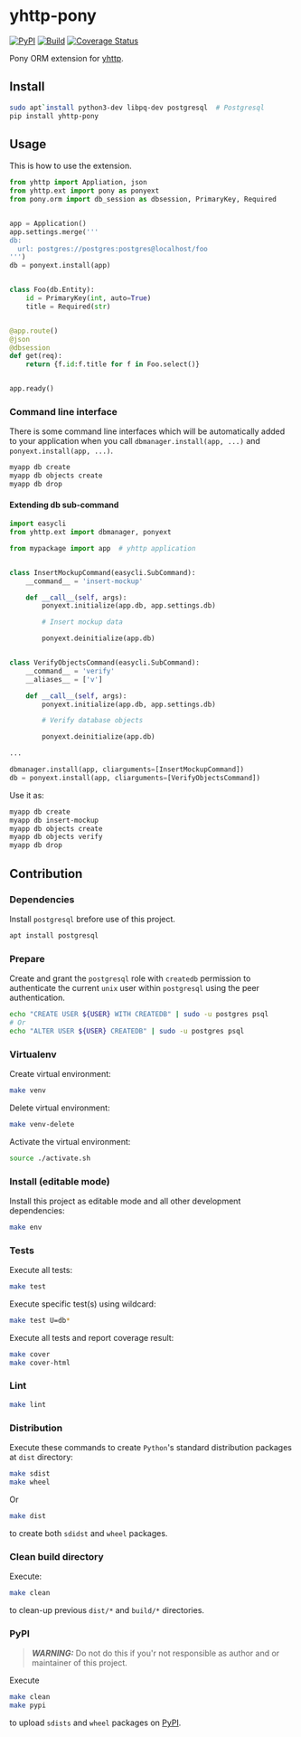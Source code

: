 # yhttp-pony

[![PyPI](http://img.shields.io/pypi/v/yhttp-pony.svg)](https://pypi.python.org/pypi/yhttp-pony)
[![Build](https://github.com/yhttp/yhttp-pony/actions/workflows/build.yml/badge.svg?branch=master)](https://github.com/yhttp/yhttp-pony/actions/workflows/build.yml)
[![Coverage Status](https://coveralls.io/repos/github/yhttp/yhttp-pony/badge.svg?branch=master)](https://coveralls.io/github/yhttp/yhttp-pony?branch=master)


Pony ORM extension for [yhttp](https://github.com/yhttp/yhttp).


## Install

```bash
sudo apt`install python3-dev libpq-dev postgresql  # Postgresql
pip install yhttp-pony
```

## Usage

This is how to use the extension.


```python
from yhttp import Appliation, json
from yhttp.ext import pony as ponyext 
from pony.orm import db_session as dbsession, PrimaryKey, Required


app = Application()
app.settings.merge('''
db:
  url: postgres://postgres:postgres@localhost/foo
''')
db = ponyext.install(app)


class Foo(db.Entity):
    id = PrimaryKey(int, auto=True)
    title = Required(str)


@app.route()
@json
@dbsession
def get(req):
    return {f.id:f.title for f in Foo.select()}


app.ready()
```

### Command line interface

There is some command line interfaces which will be automatically added to
your application when you call `dbmanager.install(app, ...)` and 
`ponyext.install(app, ...)`.


```bash
myapp db create
myapp db objects create
myapp db drop
```


#### Extending db sub-command

```python
import easycli
from yhttp.ext import dbmanager, ponyext

from mypackage import app  # yhttp application


class InsertMockupCommand(easycli.SubCommand):
    __command__ = 'insert-mockup'

    def __call__(self, args):
        ponyext.initialize(app.db, app.settings.db)

        # Insert mockup data

        ponyext.deinitialize(app.db)


class VerifyObjectsCommand(easycli.SubCommand):
    __command__ = 'verify'
    __aliases__ = ['v']

    def __call__(self, args):
        ponyext.initialize(app.db, app.settings.db)

        # Verify database objects

        ponyext.deinitialize(app.db)

...

dbmanager.install(app, cliarguments=[InsertMockupCommand])
db = ponyext.install(app, cliarguments=[VerifyObjectsCommand])
```

Use it as:

```bash
myapp db create
myapp db insert-mockup
myapp db objects create
myapp db objects verify
myapp db drop
```


## Contribution

### Dependencies
Install `postgresql` brefore use of this project.
```bash
apt install postgresql
```

### Prepare

Create and grant the `postgresql` role with `createdb` permission to 
authenticate the current `unix` user within `postgresql` using the peer 
authentication.
```bash
echo "CREATE USER ${USER} WITH CREATEDB" | sudo -u postgres psql
# Or
echo "ALTER USER ${USER} CREATEDB" | sudo -u postgres psql
```

### Virtualenv

Create virtual environment:
```bash
make venv
```

Delete virtual environment:
```bash
make venv-delete
```

Activate the virtual environment:
```bash
source ./activate.sh
```


### Install (editable mode)
Install this project as editable mode and all other development dependencies:
```bash
make env
```


### Tests
Execute all tests:
```bash
make test
```

Execute specific test(s) using wildcard:
```bash
make test U=db*
```

Execute all tests and report coverage result:
```bash
make cover
make cover-html
```


### Lint
```bash
make lint
```


### Distribution
Execute these commands to create `Python`'s standard distribution packages
at `dist` directory:
```bash
make sdist
make wheel
```

Or 
```bash
make dist
```
to create both `sdidst` and `wheel` packages.


### Clean build directory
Execute: 
```bash
make clean
```
to clean-up previous `dist/*` and `build/*` directories.


### PyPI

> **_WARNING:_** Do not do this if you'r not responsible as author and 
> or maintainer of this project.

Execute
```bash
make clean
make pypi
```
to upload `sdists` and `wheel` packages on [PyPI](https://pypi.org).
